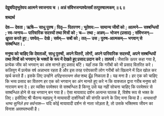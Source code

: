 **देवॢषपितृभूतेवय आत्मने स्वजनाय च ।** **अन्नं संविभजन्पश्येत्सर्वं तत्पुरुषात्मकम् ॥ ६॥** 

**शब्दार्थ** 

**देव—** **देवता** **; ऋषि—** **साधु पुरुष** **; पितृ—** **पितरगण** **; भूतेवय:—** **सामान्य जीवों को** **; आत्मने—** **सश्बन्धियों** **; स्व-जनाय—** **पारिवारिक सदस्यों तथा मित्रों को** **; च—** **तथा** **; अन्नम्—** **भोजन (प्रसाद)** **; संविभजन्—** **अॢपत करते हुए** **; पश्येत्—** **देखे** **;** **सर्वम्—** **सबों को** **; तत्—** **उस** **; पुरुष-आत्मकम्—** **भगवान् से सश्बन्धित।** **.** 

**मनुष्य को चाहिए कि देवताओं, साधु पुरुषों, अपने पितरों, लोगों, अपने पारिवारिक** **सदस्यों, अपने सश्बन्धियों तथा मित्रों को भगवान् के भक्तों के रूप में देखते हुए प्रसाद प्रदान** **करे।** **तात्पर्य :** जैसाकि ऊपर कहा गया है, प्रत्येक जीव को भगवान् का अंश मानते हुए प्रसाद बाँटे। यहाँ तक कि गरीबों को भी प्रसाद वितरित करे। कलियुग में प्रत्येक वर्ष अन्नाभाव रहता है और इस तरह परोपकारी लोग गरीबों को खिलाने में दिल खोल कर खर्च करते हैं। इसके लिए उन्होंने *दरिद्रनारायण सेवा* शब्द ढूँढ़ निकाला है। यह मना है। हर एक को चाहिए कि भव्य प्रसाद का वितरण हर एक को भगवान् का अंग मानते हुए करे न कि वाक्जाल द्वारा गरीब मनुष्य को नारायण बना दे। हर व्यक्ति परमेश्वर से सश्बन्धित है किन्तु उसे यह नहीं सोचना चाहिए कि परमेश्वर से सश्बन्धित होने से वह भगवान् बन गया है। ऐसा मायावाद दर्शन अत्यन्त घातक है, विशेष रूप से भक्त के लिए। इसीलिए श्री चैतन्य महाप्रभु ने मायावादी दार्शनिकों की संगति करने के लिए मना किया है। *मायावादी* *भाष्य सुनिले हय सर्वनाश—* यदि कोई मायावादी दर्शन से नाता जोड़ता है, तो उसके भक्तिमय जीवन का विनाश अवश्यश्भावी है।  